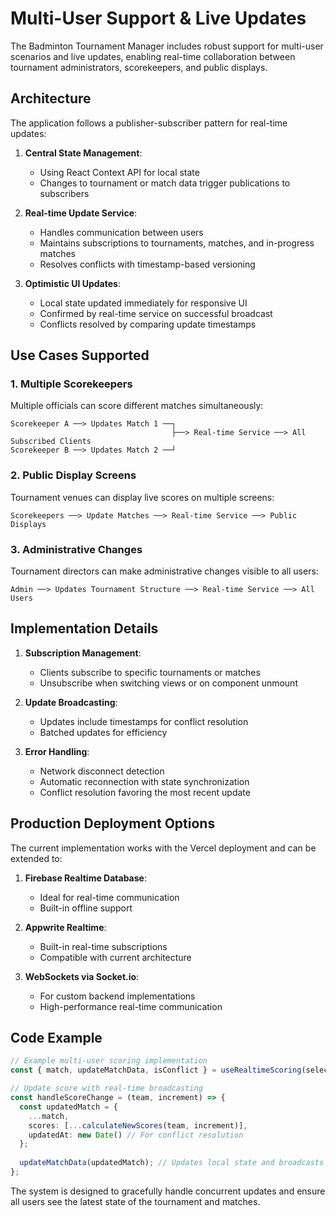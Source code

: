
# Multi-User Support & Live Updates

The Badminton Tournament Manager includes robust support for multi-user scenarios and live updates, enabling real-time collaboration between tournament administrators, scorekeepers, and public displays.

## Architecture

The application follows a publisher-subscriber pattern for real-time updates:

1. **Central State Management**:
   - Using React Context API for local state
   - Changes to tournament or match data trigger publications to subscribers

2. **Real-time Update Service**:
   - Handles communication between users
   - Maintains subscriptions to tournaments, matches, and in-progress matches
   - Resolves conflicts with timestamp-based versioning

3. **Optimistic UI Updates**:
   - Local state updated immediately for responsive UI
   - Confirmed by real-time service on successful broadcast
   - Conflicts resolved by comparing update timestamps

## Use Cases Supported

### 1. Multiple Scorekeepers

Multiple officials can score different matches simultaneously:

```
Scorekeeper A ──> Updates Match 1 ──┐
                                    ├──> Real-time Service ──> All Subscribed Clients
Scorekeeper B ──> Updates Match 2 ──┘
```

### 2. Public Display Screens

Tournament venues can display live scores on multiple screens:

```
Scorekeepers ──> Update Matches ──> Real-time Service ──> Public Displays
```

### 3. Administrative Changes

Tournament directors can make administrative changes visible to all users:

```
Admin ──> Updates Tournament Structure ──> Real-time Service ──> All Users
```

## Implementation Details

1. **Subscription Management**:
   - Clients subscribe to specific tournaments or matches
   - Unsubscribe when switching views or on component unmount

2. **Update Broadcasting**:
   - Updates include timestamps for conflict resolution
   - Batched updates for efficiency

3. **Error Handling**:
   - Network disconnect detection
   - Automatic reconnection with state synchronization
   - Conflict resolution favoring the most recent update

## Production Deployment Options

The current implementation works with the Vercel deployment and can be extended to:

1. **Firebase Realtime Database**:
   - Ideal for real-time communication
   - Built-in offline support

2. **Appwrite Realtime**:
   - Built-in real-time subscriptions
   - Compatible with current architecture

3. **WebSockets via Socket.io**:
   - For custom backend implementations
   - High-performance real-time communication

## Code Example

```typescript
// Example multi-user scoring implementation
const { match, updateMatchData, isConflict } = useRealtimeScoring(selectedMatch);

// Update score with real-time broadcasting
const handleScoreChange = (team, increment) => {
  const updatedMatch = {
    ...match,
    scores: [...calculateNewScores(team, increment)],
    updatedAt: new Date() // For conflict resolution
  };
  
  updateMatchData(updatedMatch); // Updates local state and broadcasts
};
```

The system is designed to gracefully handle concurrent updates and ensure all users see the latest state of the tournament and matches.
